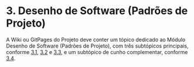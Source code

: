 # 3. Desenho de Software (Padrões de Projeto)

A Wiki ou GitPages do Projeto deve conter um tópico dedicado ao Módulo Desenho de Software (Padrões de Projeto), com três subtópicos principais, conforme [3.1](/docs/3.PadroesDeProjeto/3.1.GRASPs.md), [3.2](/docs/3.PadroesDeProjeto/3.2.GoFs.md) e [3.3](/docs/3.PadroesDeProjeto/3.3.PadroesExtra.md), e um subtópico de cunho complementar, conforme [3.4](/docs/3.PadroesDeProjeto/3.4.ParticipacoesPadroes.md).
